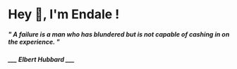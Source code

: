 <h1 title="head"> Hey 👋, I'm Endale !</h1>

**<h5><i>" A failure is a man who has blundered but is not capable of cashing in on the experience. "</i></h5>**

*<b>___ Elbert Hubbard ___</b>*
